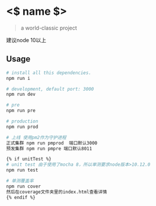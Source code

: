 # <$ name $>

> a world-classic project

建议node 10以上
## Usage

```bash
# install all this dependencies.
npm run i

# development, default port: 3000
npm run dev

# pre
npm run pre

# production
npm run prod

# 上线 使用pm2作为守护进程
正式集群 npm run pmprod  端口默认3000
预发集群 npm run pmpre 端口默认8011

{% if unitTest %}
# unit test 由于使用了mocha 8，所以单测要求node版本>10.12.0
npm run test

# 单测覆盖率
npm run cover
然后在coverage文件夹里的index.html查看详情
{% endif %}


```
